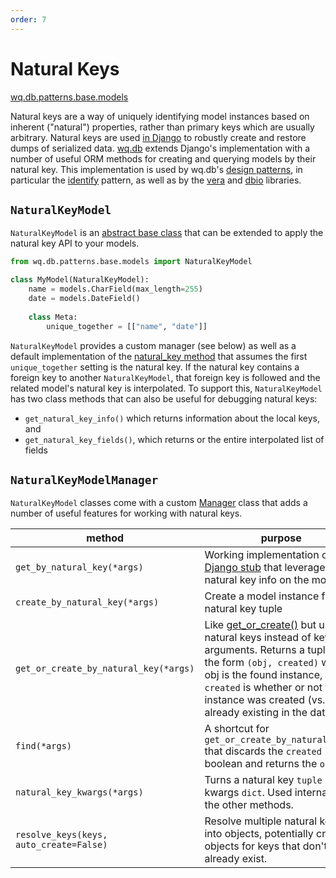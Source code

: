 ```yaml
---
order: 7
---
```


Natural Keys
============

[wq.db.patterns.base.models]

Natural keys are a way of uniquely identifying model instances based on inherent ("natural") properties, rather than primary keys which are usually arbitrary.  Natural keys are used [in Django] to robustly create and restore dumps of serialized data.  [wq.db] extends Django's implementation with a number of useful ORM methods for creating and querying models by their natural key.  This implementation is used by wq.db's [design patterns], in particular the [identify] pattern, as well as by the [vera] and [dbio] libraries.

## `NaturalKeyModel`
`NaturalKeyModel` is an [abstract base class] that can be extended to apply the natural key API to your models.

```python
from wq.db.patterns.base.models import NaturalKeyModel

class MyModel(NaturalKeyModel):
    name = models.CharField(max_length=255)
    date = models.DateField()
    
    class Meta:
        unique_together = [["name", "date"]]
```

`NaturalKeyModel` provides a custom manager (see below) as well as a default implementation of the [natural_key method] that assumes the first `unique_together` setting is the natural key.  If the natural key contains a foreign key to another `NaturalKeyModel`, that foreign key is followed and the related model's natural key is interpolated.  To support this, `NaturalKeyModel` has two class methods that can also be useful for debugging natural keys:
 
  * `get_natural_key_info()` which returns information about the local keys, and
  * `get_natural_key_fields()`, which returns or the entire interpolated list of fields

## `NaturalKeyModelManager`

`NaturalKeyModel` classes come with a custom [Manager] class that adds a number of useful features for working with natural keys.

method | purpose
-------|--------
`get_by_natural_key(*args)` | Working implementation of the [Django stub] that leverages the natural key info on the model
`create_by_natural_key(*args)` | Create a model instance from a natural key tuple
`get_or_create_by_natural_key(*args)` | Like [get_or_create()] but using natural keys instead of keyword arguments.  Returns a tuple of the form `(obj, created)` where obj is the found instance, and `created` is whether or not the instance was created (vs. already existing in the database)
`find(*args)` | A shortcut for `get_or_create_by_natural_key()` that discards the `created` boolean and returns the `obj`
`natural_key_kwargs(*args)` | Turns a natural key `tuple` into a kwargs `dict`.  Used internally by the other methods.
`resolve_keys(keys, auto_create=False)` | Resolve multiple natural keys into objects, potentially creating objects for keys that don't already exist.

[wq.db.patterns.base.models]: https://github.com/wq/wq.db/blob/master/patterns/base/models.py
[in Django]: https://docs.djangoproject.com/en/1.7/topics/serialization/#natural-keys
[wq.db]: https://wq.io/wq.db
[design patterns]: https://wq.io/docs/about-patterns
[identify]: https://wq.io/docs/identify
[vera]: https://wq.io/vera
[dbio]: https://wq.io/dbio
[abstract base class]: https://docs.djangoproject.com/en/1.7/topics/db/models/#abstract-base-classes
[Manager]: https://docs.djangoproject.com/en/1.7/topics/db/managers/
[natural_key method]: https://docs.djangoproject.com/en/1.7/topics/serialization/#serialization-of-natural-keys
[Django stub]: https://docs.djangoproject.com/en/1.7/topics/serialization/#deserialization-of-natural-keys
[get_or_create()]: https://docs.djangoproject.com/en/1.7/ref/models/querysets/#get-or-create
